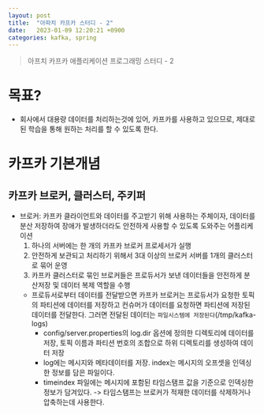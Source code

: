 ```yaml
---
layout: post
title:  "아파치 카프카 스터디 - 2"
date:   2023-01-09 12:20:21 +0900
categories: kafka, spring
---
```


> 아프치 카프카 애플리케이션 프로그래밍 스터디 - 2


# 목표?
- 회사에서 대용량 데이터를 처리하는것에 있어, 카프카를 사용하고 있으므로, 제대로된 학습을 통해 원하는 처리를 할 수 있도록 한다.


# 카프카 기본개념 

## 카프카 브로커, 클러스터, 주키퍼
- 브로커: 카프카 클라이언트와 데이터를 주고받기 위해 사용하는 주체이자, 데이터를 분산 저장하여 장애가 발생하더라도 안전하게 사용할 수 있도록 도와주는 어플리케이션
    1. 하나의 서버에는 한 개의 카프카 브로커 프로세서가 실행
    2. 안전하게 보관되고 처리하기 위해서 3대 이상의 브로커 서버를 1개의 클러스터로 묶어 운영
    3. 카프카 클러스터로 묶인 브로커들은 프로듀서가 보낸 데이터들을 안전하게 분산저장 및 데이터 복제 역할을 수행
    - 프로듀서로부터 데이터를 전달받으면 카프카 브로커는 프로듀서가 요청한 토픽의 파티션에 데이터를 저장하고 컨슈머가 데이터를 요청하면 파티션에 저장된 데이터를 전달한다. 그러면 전달된 데이터는 `파일시스템에 저장된다`(/tmp/kafka-logs)
        - config/server.properties의 log.dir 옵션에 정의한 디렉토리에 데이터를 저장, 토픽 이름과 파티션 번호의 조합으로 하위 디렉토리를 생성하여 데이터 저장
        - log에는 메시지와 메타데이터를 저장. index는 메시지의 오프셋을 인덱싱한 정보를 담은 파일이다.
        - timeindex 파일에는 메시지에 포함된 타임스탬프 값을 기준으로 인덱싱한 정보가 담겨있다. -> 타임스탬프는 브로커가 적재한 데이터를 삭제하거나 압축하는데 사용한다.
